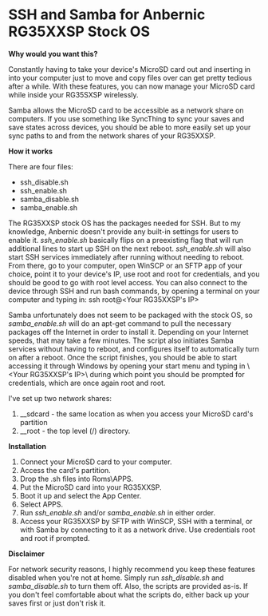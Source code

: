 # SSH and Samba for Anbernic RG35XXSP Stock OS

**Why would you want this?**

Constantly having to take your device's MicroSD card out and inserting in into your computer just to move and copy files over can get pretty tedious after a while. With these features, you can now manage your MicroSD card while inside your RG35SXSP wirelessly.

Samba allows the MicroSD card to be accessible as a network share on computers. If you use something like SyncThing to sync your saves and save states across devices, you should be able to more easily set up your sync paths to and from the network shares of your RG35XXSP.

**How it works**

There are four files:

* ssh_disable.sh
* ssh_enable.sh
* samba_disable.sh
* samba_enable.sh

The RG35XXSP stock OS has the packages needed for SSH. But to my knowledge, Anbernic doesn't provide any built-in settings for users to enable it. _ssh_enable.sh_ basically flips on a preexisting flag that will run additional lines to start up SSH on the next reboot. _ssh_enable.sh_ will also start SSH services immediately after running without needing to reboot. From there, go to your computer, open WinSCP or an SFTP app of your choice, point it to your device's IP, use root and root for credentials, and you should be good to go with root level access. You can also connect to the device through SSH and run bash commands, by opening a terminal on your computer and typing in: ssh root@<Your RG35XXSP's IP>

Samba unfortunately does not seem to be packaged with the stock OS, so _samba_enable.sh_ will do an apt-get command to pull the necessary packages off the Internet in order to install it. Depending on your Internet speeds, that may take a few minutes. The script also initiates Samba services without having to reboot, and configures itself to automatically turn on after a reboot. Once the script finishes, you should be able to start accessing it through Windows by opening your start menu and typing in \\<Your RG35XXSP's IP>\ during which point you should be prompted for credentials, which are once again root and root. 

I've set up two network shares: 
1. __sdcard - the same location as when you access your MicroSD card's partition
2. __root - the top level (/) directory.

**Installation**

1. Connect your MicroSD card to your computer.
2. Access the card's partition.
3. Drop the .sh files into Roms\APPS.
4. Put the MicroSD card into your RG35XXSP.
5. Boot it up and select the App Center.
6. Select APPS.
7. Run _ssh_enable.sh_ and/or _samba_enable.sh_ in either order.
8. Access your RG35XXSP by SFTP with WinSCP, SSH with a terminal, or with Samba by connecting to it as a network drive. Use credentials root and root if prompted.

**Disclaimer**

For network security reasons, I highly recommend you keep these features disabled when you're not at home. Simply run _ssh_disable.sh_ and _samba_disable.sh_ to turn them off. Also, the scripts are provided as-is. If you don't feel comfortable about what the scripts do, either back up your saves first or just don't risk it.
